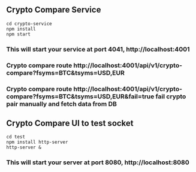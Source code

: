 ## Crypto Compare Service
```shell
cd crypto-service
npm install
npm start
```
### This will start your service at port 4041, http://localhost:4001
### Crypto compare route http://localhost:4001/api/v1/crypto-compare?fsyms=BTC&tsyms=USD,EUR
### Crypto compare route http://localhost:4001/api/v1/crypto-compare?fsyms=BTC&tsyms=USD,EUR&fail=true fail crypto pair manually and fetch data from DB

## Crypto Compare UI to test socket
```shell
cd test
npm install http-server
http-server &
```
### This will start your server at port 8080, http://localhost:8080
